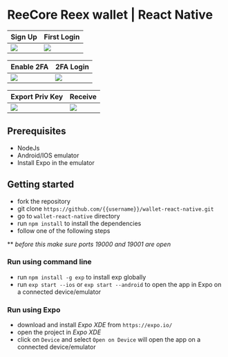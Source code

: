 # ReeCore Reex wallet | React Native

| Sign Up  | First Login |
| ------------- | ------------- |
| ![](https://danehollenbach.com/reecore/Reecore_SignUp_s.gif)  | ![](https://danehollenbach.com/reecore/Reecore_LoginNo2FA_s.gif)  |

| Enable 2FA  | 2FA Login |
| ------------- | ------------- |
| ![](https://danehollenbach.com/reecore/Reecore_Enable2FA_s.gif)  | ![](https://danehollenbach.com/reecore/Reecore_Login2FA_s.gif)  |

| Export Priv Key  | Receive |
| ------------- | ------------- |
| ![](https://danehollenbach.com/reecore/Reecore_ExportPrivKey_s.gif)  | ![](https://danehollenbach.com/reecore/Reecore_Receive_s.gif)  |

## Prerequisites

* NodeJs
* Android/IOS emulator
* Install Expo in the emulator

## Getting started

* fork the repository
* git clone `https://github.com/{{username}}/wallet-react-native.git`
* go to `wallet-react-native` directory
* run `npm install` to install the dependencies
* follow one of the following steps

** *before this make sure ports 19000 and 19001 are open*

### Run using command line

* run `npm install -g exp` to install exp globally
* run `exp start --ios` or `exp start --android` to open the app in Expo on a connected device/emulator

### Run using Expo

* download and install *Expo XDE* from `https://expo.io/`
* open the project in *Expo XDE*
* click on `Device` and select `Open on Device` will open the app on a connected device/emulator
